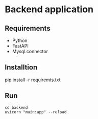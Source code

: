 # Backend application

## Requirements
* Python
* FastAPI
* Mysql.connector

## Installtion
pip install -r requiremts.txt

## Run
```
cd backend
uvicorn "main:app" --reload
```
